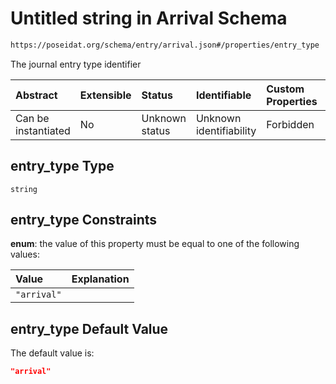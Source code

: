 # Untitled string in Arrival Schema

```txt
https://poseidat.org/schema/entry/arrival.json#/properties/entry_type
```

The journal entry type identifier

| Abstract            | Extensible | Status         | Identifiable            | Custom Properties | Additional Properties | Access Restrictions | Defined In                                                         |
| :------------------ | :--------- | :------------- | :---------------------- | :---------------- | :-------------------- | :------------------ | :----------------------------------------------------------------- |
| Can be instantiated | No         | Unknown status | Unknown identifiability | Forbidden         | Allowed               | none                | [arrival.json*](schemas/entry/arrival.json "open original schema") |

## entry_type Type

`string`

## entry_type Constraints

**enum**: the value of this property must be equal to one of the following values:

| Value       | Explanation |
| :---------- | :---------- |
| `"arrival"` |             |

## entry_type Default Value

The default value is:

```json
"arrival"
```
